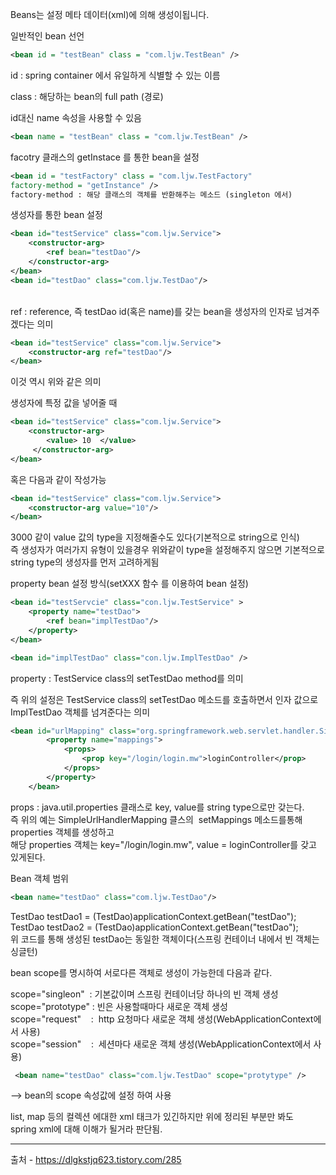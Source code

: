 Beans는 설정 메타 데이터(xml)에 의해 생성이됩니다.


일반적인 bean 선언

```xml
<bean id = "testBean" class = "com.ljw.TestBean" />
```

id : spring container 에서 유일하게 식별할 수 있는 이름

class : 해당하는 bean의 full path (경로)

id대신 name 속성을 사용할 수 있음


```xml
<bean name = "testBean" class = "com.ljw.TestBean" />
```
  
facotry 클래스의 getInstace 를 통한 bean을 설정

```xml
<bean id = "testFactory" class = "com.ljw.TestFactory"
factory-method = "getInstance" />
factory-method : 해당 클래스의 객체를 반환해주는 메소드 (singleton 에서)
```

생성자를 통한 bean 설정

  
```xml
<bean id="testService" class="com.ljw.Service">  
    <constructor-arg>  
        <ref bean="testDao"/>  
    </constructor-arg>  
</bean>  
<bean id="testDao" class="com.ljw.TestDao"/>  

```
      
ref : reference, 즉 testDao id(혹은 name)를 갖는 bean을 생성자의 인자로 넘겨주겠다는 의미      
  
```xml
<bean id="testService" class="com.ljw.Service">  
    <constructor-arg ref="testDao"/>  
</bean>
```

이것 역시 위와 같은 의미  
  
생성자에 특정 값을 넣어줄 때  
```xml
<bean id="testService" class="com.ljw.Service">  
    <constructor-arg>  
        <value> 10  </value>  
     </constructor-arg>  
</bean>  
```

혹은 다음과 같이 작성가능  
```xml
<bean id="testService" class="com.ljw.Service">  
    <constructor-arg value="10"/>  
</bean>  
```
  
<value type="long"> 3000 </value> 같이 value 값의 type을 지정해줄수도 있다(기본적으로 string으로 인식)  
즉 생성자가 여러가지 유형이 있을경우 위와같이 type을 설정해주지 않으면 기본적으로 string type의 생성자를 먼저 고려하게됨  
  
  
property bean 설정 방식(setXXX 함수 를 이용하여 bean 설정)  
  
```xml
<bean id="testServcie" class="con.ljw.TestService" >  
    <property name="testDao">  
        <ref bean="implTestDao"/>  
    </property>  
</bean>  

<bean id="implTestDao" class="con.ljw.ImplTestDao" />  
```
  
  
property : TestService class의 setTestDao method를 의미  
  
즉 위의 설정은 TestService class의 setTestDao 메소드를 호출하면서 인자 값으로 ImplTestDao 객체를 넘겨준다는 의미  
  
  
```xml
<bean id="urlMapping" class="org.springframework.web.servlet.handler.SimpleUrlHandlerMapping">  
        <property name="mappings">  
            <props>  
                <prop key="/login/login.mw">loginController</prop>  
            </props>  
        </property>  
    </bean>  
```
  
props : java.util.properties 클래스로 key, value를 string type으로만 갖는다.  
즉 위의 예는 SimpleUrlHandlerMapping 클스의  setMappings 메소드를통해 properties 객체를 생성하고  
해당 properties 객체는 key="/login/login.mw", value = loginController를 갖고 있게된다.  
  
  
  
Bean 객체 범위  
```xml
<bean name="testDao" class="com.ljw.TestDao"/>  
```
  
TestDao testDao1 = (TestDao)applicationContext.getBean("testDao");  
TestDao testDao2 = (TestDao)applicationContext.getBean("testDao");  
위 코드를 통해 생성된 testDao는 동일한 객체이다(스프링 컨테이너 내에서 빈 객체는 싱글턴)  
  
bean scope를 명시하여 서로다른 객체로 생성이 가능한데 다음과 같다.  
  
scope="singleon"  : 기본값이며 스프링 컨테이너당 하나의 빈 객체 생성  
scope="prototype" : 빈은 사용할때마다 새로운 객체 생성  
scope="request"    :  http 요청마다 새로운 객체 생성(WebApplicationContext에서 사용)   
scope="session"    :  세션마다 새로운 객체 생성(WebApplicationContext에서 사용)  

 ```xml
  <bean name="testDao" class="com.ljw.TestDao" scope="protytype" />  
```
--> bean의 scope 속성값에 설정 하여 사용  
  
  
list, map 등의 컬렉션 에대한 xml 태크가 있긴하지만 위에 정리된 부분만 봐도  
spring xml에 대해 이해가 될거라 판단됨.




---
출처 -  https://dlgkstjq623.tistory.com/285